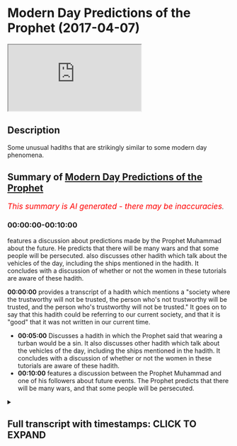 # Modern Day Predictions of the Prophet (2017-04-07)

<iframe loading='lazy' allow='autoplay' src='https://www.youtube.com/embed/meza_N1vFCI'></iframe>

## Description

Some unusual hadiths that are strikingly similar to some modern day phenomena.

## Summary of [Modern Day Predictions of the Prophet](https://www.youtube.com/watch?v=meza_N1vFCI)

*<span style="color:red; font-size:125%">This summary is AI generated - there may be inaccuracies</span>. [](/)*

### <a onclick="modifyYTiframeseektime('0')">00:00:00-00:10:00</a>

 features a discussion about predictions made by the Prophet Muhammad about the future. He predicts that there will be many wars and that some people will be persecuted.  also discusses other hadith which talk about the vehicles of the day, including the ships mentioned in the hadith. It concludes with a discussion of whether or not the women in these tutorials are aware of these hadith.

**<a onclick="modifyYTiframeseektime('0')">00:00:00</a>** provides a transcript of a hadith which mentions a "society where the trustworthy will not be trusted, the person who's not trustworthy will be trusted, and the person who's trustworthy will not be trusted." It goes on to say that this hadith could be referring to our current society, and that it is "good" that it was not written in our current time.

* **<a onclick="modifyYTiframeseektime('300')">00:05:00</a>** Discusses a hadith in which the Prophet said that wearing a turban would be a sin. It also discusses other hadith which talk about the vehicles of the day, including the ships mentioned in the hadith. It concludes with a discussion of whether or not the women in these tutorials are aware of these hadith.
* **<a onclick="modifyYTiframeseektime('600')">00:10:00</a>** features a discussion between the Prophet Muhammad and one of his followers about future events. The Prophet predicts that there will be many wars, and that some people will be persecuted.

<details><summary><h2>Full transcript with timestamps: CLICK TO EXPAND</h2></summary>

<a onclick="modifyYTiframeseektime('1')">0:00:01</a> palutena's she saw me also dirty what do  
<a onclick="modifyYTiframeseektime('6')">0:00:06</a> I eat would you me Authority the hadith  
<a onclick="modifyYTiframeseektime('12')">0:00:12</a> which we talked about living massage so  
<a onclick="modifyYTiframeseektime('14')">0:00:14</a> let's go through some of the key bits  
<a onclick="modifyYTiframeseektime('15')">0:00:15</a> it's a long hadith it's a very long  
<a onclick="modifyYTiframeseektime('17')">0:00:17</a> hadith where is it mentioned this hadith  
<a onclick="modifyYTiframeseektime('19')">0:00:19</a> or even or solid is mentioned in an MOA  
<a onclick="modifyYTiframeseektime('23')">0:00:23</a> gem al-kabir  
<a onclick="modifyYTiframeseektime('24')">0:00:24</a> of tabarani el mohammed kabir whatever  
<a onclick="modifyYTiframeseektime('28')">0:00:28</a> line and he mentions as I said this is a  
<a onclick="modifyYTiframeseektime('33')">0:00:33</a> hadith which is died for Senate is  
<a onclick="modifyYTiframeseektime('35')">0:00:35</a> actually got one chain in it which is  
<a onclick="modifyYTiframeseektime('38')">0:00:38</a> one person which makes it kind of weak  
<a onclick="modifyYTiframeseektime('40')">0:00:40</a> hadith  
<a onclick="modifyYTiframeseektime('40')">0:00:40</a> it's got weakness in it however the nos  
<a onclick="modifyYTiframeseektime('43')">0:00:43</a> of it is very powerful like and because  
<a onclick="modifyYTiframeseektime('44')">0:00:44</a> it's not a pedantic we said we can move  
<a onclick="modifyYTiframeseektime('46')">0:00:46</a> on with it so let's go through some of  
<a onclick="modifyYTiframeseektime('47')">0:00:47</a> the key elements it says in them in a  
<a onclick="modifyYTiframeseektime('50')">0:00:50</a> dilemma society why shall I even my  
<a onclick="modifyYTiframeseektime('52')">0:00:52</a> child came super mohammed salameh says  
<a onclick="modifyYTiframeseektime('54')">0:00:54</a> what are the signs and portents of our  
<a onclick="modifyYTiframeseektime('55')">0:00:55</a> so promised Allah says in them in our  
<a onclick="modifyYTiframeseektime('57')">0:00:57</a> lemma Satya Shabbat yeah and certainly  
<a onclick="modifyYTiframeseektime('60')">0:01:00</a> there's some of the signs and the  
<a onclick="modifyYTiframeseektime('61')">0:01:01</a> portents of the hour and yet kun and  
<a onclick="modifyYTiframeseektime('63')">0:01:03</a> what I do I even that the basic the  
<a onclick="modifyYTiframeseektime('65')">0:01:05</a> child will be very angry probably with  
<a onclick="modifyYTiframeseektime('67')">0:01:07</a> his parents we're cool Matata Python and  
<a onclick="modifyYTiframeseektime('70')">0:01:10</a> that the rain will be acidic  
<a onclick="modifyYTiframeseektime('73')">0:01:13</a> they'll be acidic rain why well tomorrow  
<a onclick="modifyYTiframeseektime('77')">0:01:17</a> terminal high anyway how well I mean  
<a onclick="modifyYTiframeseektime('79')">0:01:19</a> that basically the person who is  
<a onclick="modifyYTiframeseektime('81')">0:01:21</a> trustworthy will be sorry that the  
<a onclick="modifyYTiframeseektime('85')">0:01:25</a> person who's not trustworthy will be  
<a onclick="modifyYTiframeseektime('86')">0:01:26</a> trusted at the person who's trustworthy  
<a onclick="modifyYTiframeseektime('87')">0:01:27</a> will not be trusted the part of the  
<a onclick="modifyYTiframeseektime('90')">0:01:30</a> hadith which is particularly interesting  
<a onclick="modifyYTiframeseektime('91')">0:01:31</a> or two or three parts  
<a onclick="modifyYTiframeseektime('92')">0:01:32</a> he says when tawa at Bravo is that when  
<a onclick="modifyYTiframeseektime('96')">0:01:36</a> the place will communicate with the  
<a onclick="modifyYTiframeseektime('97')">0:01:37</a> judge now asked I'd the Taliban not more  
<a onclick="modifyYTiframeseektime('100')">0:01:40</a> than one island Ponder's this love this  
<a onclick="modifyYTiframeseektime('103')">0:01:43</a> question  
<a onclick="modifyYTiframeseektime('103')">0:01:43</a> no words always and taught us a lot pop  
<a onclick="modifyYTiframeseektime('106')">0:01:46</a> and some of them said we don't know just  
<a onclick="modifyYTiframeseektime('108')">0:01:48</a> just clearly deserves and all this means  
<a onclick="modifyYTiframeseektime('110')">0:01:50</a> if you could translate it you can  
<a onclick="modifyYTiframeseektime('111')">0:01:51</a> translate make the place will be  
<a onclick="modifyYTiframeseektime('113')">0:01:53</a> communicating with each other something  
<a onclick="modifyYTiframeseektime('114')">0:01:54</a> like this yeah so what is it talking  
<a onclick="modifyYTiframeseektime('116')">0:01:56</a> about one of the problems is when our  
<a onclick="modifyYTiframeseektime('119')">0:01:59</a> some of the autumn I did because they'll  
<a onclick="modifyYTiframeseektime('121')">0:02:01</a> rely on the classical deficit yeah so if  
<a onclick="modifyYTiframeseektime('126')">0:02:06</a> there's no that I have not come across  
<a onclick="modifyYTiframeseektime('128')">0:02:08</a> and if someone has then you can  
<a onclick="modifyYTiframeseektime('129')">0:02:09</a> enlighten me but I have not come across  
<a onclick="modifyYTiframeseektime('130')">0:02:10</a> one deficit  
<a onclick="modifyYTiframeseektime('132')">0:02:12</a> this hadith no one I've not come across  
<a onclick="modifyYTiframeseektime('133')">0:02:13</a> one and I've looked around and I  
<a onclick="modifyYTiframeseektime('137')">0:02:17</a> basically are summoned Oliver in  
<a onclick="modifyYTiframeseektime('138')">0:02:18</a> different countries and they all come to  
<a onclick="modifyYTiframeseektime('141')">0:02:21</a> the conclusion so either say it could  
<a onclick="modifyYTiframeseektime('142')">0:02:22</a> mean it could mean the place it could  
<a onclick="modifyYTiframeseektime('144')">0:02:24</a> mean it could mean the dishes it could  
<a onclick="modifyYTiframeseektime('145')">0:02:25</a> mean a lot that's the furthest you get  
<a onclick="modifyYTiframeseektime('147')">0:02:27</a> because they're very worried to say  
<a onclick="modifyYTiframeseektime('149')">0:02:29</a> something of the Prophet that he didn't  
<a onclick="modifyYTiframeseektime('151')">0:02:31</a> say himself or that they'll have  
<a onclick="modifyYTiframeseektime('152')">0:02:32</a> Sullivan which that I have made  
<a onclick="modifyYTiframeseektime('153')">0:02:33</a> basically someone that came before them  
<a onclick="modifyYTiframeseektime('154')">0:02:34</a> to say the same thing so it's a good  
<a onclick="modifyYTiframeseektime('157')">0:02:37</a> Mandir  
<a onclick="modifyYTiframeseektime('157')">0:02:37</a> but it's very interesting for geology at  
<a onclick="modifyYTiframeseektime('161')">0:02:41</a> the end of the idea this is where your  
<a onclick="modifyYTiframeseektime('164')">0:02:44</a> Raja Babu Raja Lee with multiple Model T  
<a onclick="modifyYTiframeseektime('166')">0:02:46</a> the men will be satisfied with men and  
<a onclick="modifyYTiframeseektime('168')">0:02:48</a> women will be satisfied - in other words  
<a onclick="modifyYTiframeseektime('170')">0:02:50</a> homosexuality an and it also mentions  
<a onclick="modifyYTiframeseektime('173')">0:02:53</a> interestingly enough hadith which has  
<a onclick="modifyYTiframeseektime('175')">0:02:55</a> got some dolphin a some weakness you  
<a onclick="modifyYTiframeseektime('176')">0:02:56</a> know it mentioned that the people will  
<a onclick="modifyYTiframeseektime('179')">0:02:59</a> be marrying and then again the wood so a  
<a onclick="modifyYTiframeseektime('182')">0:03:02</a> man will be married his wife here method  
<a onclick="modifyYTiframeseektime('184')">0:03:04</a> he'll get divorced to her yeah but then  
<a onclick="modifyYTiframeseektime('187')">0:03:07</a> he'll continue living with her so the  
<a onclick="modifyYTiframeseektime('189')">0:03:09</a> horse will be seen as and then they'll  
<a onclick="modifyYTiframeseektime('190')">0:03:10</a> have kids and even Mozart was very  
<a onclick="modifyYTiframeseektime('193')">0:03:13</a> shocked to hear this and you get a so  
<a onclick="modifyYTiframeseektime('195')">0:03:15</a> this is another one now this is the one  
<a onclick="modifyYTiframeseektime('200')">0:03:20</a> hadith which relates to our current  
<a onclick="modifyYTiframeseektime('201')">0:03:21</a> present moment so if anyone says okay  
<a onclick="modifyYTiframeseektime('204')">0:03:24</a> this is a hadith in this and that you  
<a onclick="modifyYTiframeseektime('206')">0:03:26</a> know could have been written couldn't  
<a onclick="modifyYTiframeseektime('208')">0:03:28</a> have been written in the 21st century I  
<a onclick="modifyYTiframeseektime('209')">0:03:29</a> mean this would be ridiculous kinda or  
<a onclick="modifyYTiframeseektime('211')">0:03:31</a> 20th century or 90 it couldn't be you  
<a onclick="modifyYTiframeseektime('212')">0:03:32</a> know well so it would be the 20th oh it  
<a onclick="modifyYTiframeseektime('214')">0:03:34</a> was good right honey come on  
<a onclick="modifyYTiframeseektime('215')">0:03:35</a>  it's good that would be a  
<a onclick="modifyYTiframeseektime('217')">0:03:37</a> ridiculous claim I mean it would be  
<a onclick="modifyYTiframeseektime('219')">0:03:39</a> ridiculous enough claiming the other  
<a onclick="modifyYTiframeseektime('221')">0:03:41</a> Hadees because a lot of it was far after  
<a onclick="modifyYTiframeseektime('223')">0:03:43</a> the time of the Prophet anyways but now  
<a onclick="modifyYTiframeseektime('224')">0:03:44</a> we're going with delving into a more  
<a onclick="modifyYTiframeseektime('227')">0:03:47</a> than ridiculous claim I'll give you  
<a onclick="modifyYTiframeseektime('228')">0:03:48</a> another one where some of the Oliver  
<a onclick="modifyYTiframeseektime('231')">0:03:51</a> have said that this is talking about  
<a onclick="modifyYTiframeseektime('232')">0:03:52</a> something of today one other was called  
<a onclick="modifyYTiframeseektime('234')">0:03:54</a> one atom called ll Ben he says that this  
<a onclick="modifyYTiframeseektime('236')">0:03:56</a> is mentioning something today and he  
<a onclick="modifyYTiframeseektime('237')">0:03:57</a> says this hadith which is mentioned I  
<a onclick="modifyYTiframeseektime('240')">0:04:00</a> think in an array by abnormal if normal  
<a onclick="modifyYTiframeseektime('244')">0:04:04</a> is narrated and this actually hadith  
<a onclick="modifyYTiframeseektime('247')">0:04:07</a> this two of those Hadees there's more  
<a onclick="modifyYTiframeseektime('248')">0:04:08</a> than one one of them was narrated I  
<a onclick="modifyYTiframeseektime('251')">0:04:11</a> think inside my been his FISA hey hey in  
<a onclick="modifyYTiframeseektime('255')">0:04:15</a> his size book and I think another  
<a onclick="modifyYTiframeseektime('257')">0:04:17</a> alternative version is mentioned in I  
<a onclick="modifyYTiframeseektime('259')">0:04:19</a> saw a Muslim itself here so is this  
<a onclick="modifyYTiframeseektime('261')">0:04:21</a> society  
<a onclick="modifyYTiframeseektime('264')">0:04:24</a> basically the hadith says he says that  
<a onclick="modifyYTiframeseektime('268')">0:04:28</a> bouncer Sam said to come fear fear fear  
<a onclick="modifyYTiframeseektime('271')">0:04:31</a> he almighty in the end parts of my own  
<a onclick="modifyYTiframeseektime('274')">0:04:34</a> mind other words the end of times there  
<a onclick="modifyYTiframeseektime('277')">0:04:37</a> will be people your carbona Sarge's  
<a onclick="modifyYTiframeseektime('280')">0:04:40</a> little people will be you know writing  
<a onclick="modifyYTiframeseektime('283')">0:04:43</a> this such thing  
<a onclick="modifyYTiframeseektime('284')">0:04:44</a> what's the such so the professor's cash  
<a onclick="modifyYTiframeseektime('288')">0:04:48</a> back and the hell is going to look like  
<a onclick="modifyYTiframeseektime('290')">0:04:50</a> the heroines they had so if you look at  
<a onclick="modifyYTiframeseektime('293')">0:04:53</a> the classical dictionaries of what these  
<a onclick="modifyYTiframeseektime('294')">0:04:54</a> things actually mean is talking about  
<a onclick="modifyYTiframeseektime('296')">0:04:56</a> the classical or dictionaries not  
<a onclick="modifyYTiframeseektime('298')">0:04:58</a> today's dictionaries like listen Arab  
<a onclick="modifyYTiframeseektime('300')">0:05:00</a> and this kind of things if you collect  
<a onclick="modifyYTiframeseektime('301')">0:05:01</a> all of the old dictionaries and you make  
<a onclick="modifyYTiframeseektime('303')">0:05:03</a> a researcher back which I did to be  
<a onclick="modifyYTiframeseektime('304')">0:05:04</a> honest I want to find out what it was  
<a onclick="modifyYTiframeseektime('306')">0:05:06</a> talking about it's talking about a thing  
<a onclick="modifyYTiframeseektime('310')">0:05:10</a> which basically looks like a ship and  
<a onclick="modifyYTiframeseektime('314')">0:05:14</a> some of the commentators say it looks  
<a onclick="modifyYTiframeseektime('316')">0:05:16</a> like the ship of the ad gem of the  
<a onclick="modifyYTiframeseektime('318')">0:05:18</a> non-arabs so another ships are the herbs  
<a onclick="modifyYTiframeseektime('320')">0:05:20</a> created the ships are their own herbs  
<a onclick="modifyYTiframeseektime('321')">0:05:21</a> creative it's basically enclosed inside  
<a onclick="modifyYTiframeseektime('324')">0:05:24</a> the very this has got chilled which is  
<a onclick="modifyYTiframeseektime('326')">0:05:26</a> leather yeah so it's got leather  
<a onclick="modifyYTiframeseektime('328')">0:05:28</a> interiors the exteriors are fortified  
<a onclick="modifyYTiframeseektime('331')">0:05:31</a> from each angle we're not talking about  
<a onclick="modifyYTiframeseektime('333')">0:05:33</a> a horse and carriage here because  
<a onclick="modifyYTiframeseektime('334')">0:05:34</a> something else asked somebody in  
<a onclick="modifyYTiframeseektime('336')">0:05:36</a> speakers corner she's a horse and  
<a onclick="modifyYTiframeseektime('337')">0:05:37</a> carriage house and car doesn't look like  
<a onclick="modifyYTiframeseektime('338')">0:05:38</a> a ship my friend you know it doesn't it  
<a onclick="modifyYTiframeseektime('342')">0:05:42</a> really doesn't so but then it continues  
<a onclick="modifyYTiframeseektime('346')">0:05:46</a> and it says that they're going to be  
<a onclick="modifyYTiframeseektime('347')">0:05:47</a> riding this and then they're going to be  
<a onclick="modifyYTiframeseektime('349')">0:05:49</a> a liable message they're going to be  
<a onclick="modifyYTiframeseektime('352')">0:05:52</a> running it until the Masjid those look  
<a onclick="modifyYTiframeseektime('355')">0:05:55</a> at the imagery that's created is the  
<a onclick="modifyYTiframeseektime('357')">0:05:57</a> imagery that's created that these  
<a onclick="modifyYTiframeseektime('358')">0:05:58</a> vehicles which Albania so I've got some  
<a onclick="modifyYTiframeseektime('362')">0:06:02</a> person who say he has said that this is  
<a onclick="modifyYTiframeseektime('364')">0:06:04</a> these are say a lot these are the cars  
<a onclick="modifyYTiframeseektime('366')">0:06:06</a> of today he said this they said although  
<a onclick="modifyYTiframeseektime('370')">0:06:10</a> I'll obviously gonna sell our land  
<a onclick="modifyYTiframeseektime('371')">0:06:11</a> because he was like nothing we can say  
<a onclick="modifyYTiframeseektime('372')">0:06:12</a> hundred percent but this is seems  
<a onclick="modifyYTiframeseektime('374')">0:06:14</a> completely in correlation yeah these  
<a onclick="modifyYTiframeseektime('377')">0:06:17</a> things which are basically like smoke  
<a onclick="modifyYTiframeseektime('379')">0:06:19</a> because if you think about from when I  
<a onclick="modifyYTiframeseektime('380')">0:06:20</a> was thinking about this yeah nouns are  
<a onclick="modifyYTiframeseektime('383')">0:06:23</a> things that you can you can identify  
<a onclick="modifyYTiframeseektime('384')">0:06:24</a> this a proper noun this is a common noun  
<a onclick="modifyYTiframeseektime('386')">0:06:26</a> distant you know an abstract now yeah  
<a onclick="modifyYTiframeseektime('388')">0:06:28</a> you've got you know you know you can you  
<a onclick="modifyYTiframeseektime('390')">0:06:30</a> can bunch nouns into proper concrete  
<a onclick="modifyYTiframeseektime('393')">0:06:33</a> abstract abstract like a lot of emotions  
<a onclick="modifyYTiframeseektime('395')">0:06:35</a> in that concrete like things  
<a onclick="modifyYTiframeseektime('397')">0:06:37</a> things that at the time there was no  
<a onclick="modifyYTiframeseektime('399')">0:06:39</a> cost so how is he going to explain cars  
<a onclick="modifyYTiframeseektime('400')">0:06:40</a> if you think about it yeah so he used  
<a onclick="modifyYTiframeseektime('403')">0:06:43</a> words or he used the things that were  
<a onclick="modifyYTiframeseektime('406')">0:06:46</a> available to him at his time and the  
<a onclick="modifyYTiframeseektime('408')">0:06:48</a> closest thing that he could use Sol  
<a onclick="modifyYTiframeseektime('411')">0:06:51</a> ilaria Salam to mention what we're going  
<a onclick="modifyYTiframeseektime('414')">0:06:54</a> to be riding on today's world  
<a onclick="modifyYTiframeseektime('415')">0:06:55</a> he used basically these ships which were  
<a onclick="modifyYTiframeseektime('418')">0:06:58</a> if you look at the old Roman ships go  
<a onclick="modifyYTiframeseektime('419')">0:06:59</a> onto Google I look at the old Roman  
<a onclick="modifyYTiframeseektime('421')">0:07:01</a> ships how they look it's probably the  
<a onclick="modifyYTiframeseektime('422')">0:07:02</a> best bet for if you're going to say that  
<a onclick="modifyYTiframeseektime('425')">0:07:05</a> something looks like a car hundred  
<a onclick="modifyYTiframeseektime('426')">0:07:06</a> percent in fact some of them have wheels  
<a onclick="modifyYTiframeseektime('427')">0:07:07</a> some of them have wheels is it they have  
<a onclick="modifyYTiframeseektime('430')">0:07:10</a> their wheels in the baba is the best bet  
<a onclick="modifyYTiframeseektime('432')">0:07:12</a> so he says that it's going to be like  
<a onclick="modifyYTiframeseektime('435')">0:07:15</a> these things which have wheels i sorry  
<a onclick="modifyYTiframeseektime('436')">0:07:16</a> this is gonna look like ships is going  
<a onclick="modifyYTiframeseektime('438')">0:07:18</a> to have jilt from inside of it's going  
<a onclick="modifyYTiframeseektime('440')">0:07:20</a> to have this kind of leather interiors  
<a onclick="modifyYTiframeseektime('441')">0:07:21</a> mm-hmm and you're going to be riding  
<a onclick="modifyYTiframeseektime('445')">0:07:25</a> around listen to this al interesting  
<a onclick="modifyYTiframeseektime('446')">0:07:26</a> well I is interesting here he says  
<a onclick="modifyYTiframeseektime('448')">0:07:28</a> you're going to be riding around and  
<a onclick="modifyYTiframeseektime('449')">0:07:29</a> you're going to come out who's going to  
<a onclick="modifyYTiframeseektime('452')">0:07:32</a> come out of this cause some women some  
<a onclick="modifyYTiframeseektime('457')">0:07:37</a> women are gonna come out the vehicles  
<a onclick="modifyYTiframeseektime('459')">0:07:39</a> and they're going to be out yet yes yes  
<a onclick="modifyYTiframeseektime('464')">0:07:44</a> and this hadith cassia is inside Muslim  
<a onclick="modifyYTiframeseektime('465')">0:07:45</a> as well I the earth case yet which means  
<a onclick="modifyYTiframeseektime('471')">0:07:51</a> they dressed on naked at the same time  
<a onclick="modifyYTiframeseektime('472')">0:07:52</a> meaning they were in very tight clothes  
<a onclick="modifyYTiframeseektime('473')">0:07:53</a> by the way these are Muslim women yes  
<a onclick="modifyYTiframeseektime('476')">0:07:56</a> how do we know that because that is  
<a onclick="modifyYTiframeseektime('478')">0:07:58</a> continues that they're going to have  
<a onclick="modifyYTiframeseektime('479')">0:07:59</a> kind of a job which going to be cash but  
<a onclick="modifyYTiframeseektime('481')">0:08:01</a> it's going to look like come the camels  
<a onclick="modifyYTiframeseektime('484')">0:08:04</a> thing that you know this kind of camels  
<a onclick="modifyYTiframeseektime('486')">0:08:06</a> I have this thing like this now this I  
<a onclick="modifyYTiframeseektime('489')">0:08:09</a> suppose I'll never live never seen it  
<a onclick="modifyYTiframeseektime('491')">0:08:11</a> just as a side note any but never seen  
<a onclick="modifyYTiframeseektime('492')">0:08:12</a> this head job tutorials I've never seen  
<a onclick="modifyYTiframeseektime('494')">0:08:14</a> my name is Mohammed hi Jabbar yeah so  
<a onclick="modifyYTiframeseektime('497')">0:08:17</a> sometimes in the recommended I see it  
<a onclick="modifyYTiframeseektime('498')">0:08:18</a> like because my name is how I see my  
<a onclick="modifyYTiframeseektime('500')">0:08:20</a> videos in that a job should Saudis and I  
<a onclick="modifyYTiframeseektime('502')">0:08:22</a> was just wondering Danny I always  
<a onclick="modifyYTiframeseektime('503')">0:08:23</a> wondered do they did actually think up  
<a onclick="modifyYTiframeseektime('505')">0:08:25</a> the high Jabba put on or something good  
<a onclick="modifyYTiframeseektime('507')">0:08:27</a> I mean is that what they do okay Lana  
<a onclick="modifyYTiframeseektime('510')">0:08:30</a> I'm not going to any I don't know what  
<a onclick="modifyYTiframeseektime('512')">0:08:32</a> they're doing but I realized stuff for  
<a onclick="modifyYTiframeseektime('516')">0:08:36</a> Allah and this is not to take any any to  
<a onclick="modifyYTiframeseektime('519')">0:08:39</a> take the mick of any particular  
<a onclick="modifyYTiframeseektime('522')">0:08:42</a> community but they basically doing  
<a onclick="modifyYTiframeseektime('525')">0:08:45</a> turban is not like sick sick boys you  
<a onclick="modifyYTiframeseektime('527')">0:08:47</a> know the secret so the girls I have to  
<a onclick="modifyYTiframeseektime('529')">0:08:49</a> turban  
<a onclick="modifyYTiframeseektime('529')">0:08:49</a> like a Sikh man and I just never  
<a onclick="modifyYTiframeseektime('532')">0:08:52</a> expected one this is basically what's  
<a onclick="modifyYTiframeseektime('534')">0:08:54</a> being described can you imagine this  
<a onclick="modifyYTiframeseektime('537')">0:08:57</a> turban thing that these guys are doing  
<a onclick="modifyYTiframeseektime('538')">0:08:58</a> I'm guessing they probably got it from  
<a onclick="modifyYTiframeseektime('539')">0:08:59</a> the hijab tutorial things yeah so the  
<a onclick="modifyYTiframeseektime('542')">0:09:02</a> question is why they're doing that  
<a onclick="modifyYTiframeseektime('543')">0:09:03</a> because you know the process of her I  
<a onclick="modifyYTiframeseektime('545')">0:09:05</a> wonder he says that they're metal  
<a onclick="modifyYTiframeseektime('547')">0:09:07</a> netting that they are cursed women you  
<a onclick="modifyYTiframeseektime('550')">0:09:10</a> know and then another another hadith it  
<a onclick="modifyYTiframeseektime('552')">0:09:12</a> says sin fan our homeland our home at  
<a onclick="modifyYTiframeseektime('557')">0:09:17</a> this isn't how a Muslim he said there's  
<a onclick="modifyYTiframeseektime('559')">0:09:19</a> two people to add two cups of people  
<a onclick="modifyYTiframeseektime('560')">0:09:20</a> that I've never seen and that they both  
<a onclick="modifyYTiframeseektime('563')">0:09:23</a> go to the Hellfire and obviously we know  
<a onclick="modifyYTiframeseektime('565')">0:09:25</a> Allison o-jama when Allah and the  
<a onclick="modifyYTiframeseektime('567')">0:09:27</a> messenger threatened with the Hellfire  
<a onclick="modifyYTiframeseektime('568')">0:09:28</a> Allah can still forgive this yeah but  
<a onclick="modifyYTiframeseektime('570')">0:09:30</a> we're saying when the Hellfire is being  
<a onclick="modifyYTiframeseektime('574')">0:09:34</a> said it's a major sin becomes a major  
<a onclick="modifyYTiframeseektime('575')">0:09:35</a> sin so wearing a turban by extension  
<a onclick="modifyYTiframeseektime('577')">0:09:37</a> according to the hymen is it that would  
<a onclick="modifyYTiframeseektime('580')">0:09:40</a> over and stuff like ban his book he said  
<a onclick="modifyYTiframeseektime('581')">0:09:41</a> that one opinion is that if Allah and  
<a onclick="modifyYTiframeseektime('583')">0:09:43</a> the messenger threatened with with fire  
<a onclick="modifyYTiframeseektime('585')">0:09:45</a> or the Hellfire this is a major sin so  
<a onclick="modifyYTiframeseektime('587')">0:09:47</a> I'm just wondering like I haven't seen  
<a onclick="modifyYTiframeseektime('589')">0:09:49</a> any I don't know any judge anybody but  
<a onclick="modifyYTiframeseektime('591')">0:09:51</a> this woman who do the hedge up tutorials  
<a onclick="modifyYTiframeseektime('593')">0:09:53</a> and these things do they not know this  
<a onclick="modifyYTiframeseektime('594')">0:09:54</a> hadith maybe they don't  
<a onclick="modifyYTiframeseektime('595')">0:09:55</a> a lotta maybe they think is okay well  
<a onclick="modifyYTiframeseektime('597')">0:09:57</a> like I'm going to presume the best  
<a onclick="modifyYTiframeseektime('598')">0:09:58</a> because I don't know what they're doing  
<a onclick="modifyYTiframeseektime('600')">0:10:00</a> in that channel but you know it's tough  
<a onclick="modifyYTiframeseektime('603')">0:10:03</a> a lot sometimes I'll see like a  
<a onclick="modifyYTiframeseektime('604')">0:10:04</a> thumbnail of you know they did an e a  
<a onclick="modifyYTiframeseektime('607')">0:10:07</a> lot of time anyways I'm another point  
<a onclick="modifyYTiframeseektime('611')">0:10:11</a> here  
</details>
